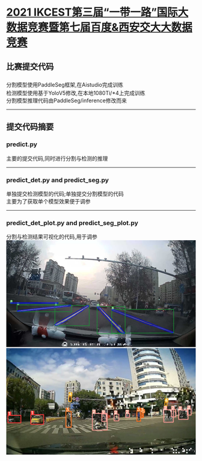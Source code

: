 <!--
 * @Descripttion: your project
 * @version: 1.0
 * @Author: SongJ
 * @Date: 2021-09-01 09:22:38
 * @LastEditors: SongJ
 * @LastEditTime: 2021-09-01 09:56:37
-->
# [2021 IKCEST第三届“一带一路”国际大数据竞赛暨第七届百度&西安交大大数据竞赛](https://aistudio.baidu.com/aistudio/competition/detail/91)

## 比赛提交代码  
<font color=gray size=5></font>
分割模型使用PaddleSeg框架,在Aistudio完成训练  
检测模型使用基于YoloV5修改,在本地1080Ti/*4上完成训练  
分割模型推理代码由PaddleSeg/inference修改而来  

---
## 提交代码摘要  
### predict.py  

主要的提交代码,同时进行分割与检测的推理  

---
### predict_det.py and predict_seg.py  

单独提交检测模型的代码;单独提交分割模型的代码  
主要为了获取单个模型效果便于调参  

---
### predict_det_plot.py and predict_seg_plot.py  

分割与检测结果可视化的代码,用于调参
![image](https://github.com/SongJgit/2021-IKCEST/blob/main/results/00032.jpg)
![image2](https://github.com/SongJgit/2021-IKCEST/blob/main/results/08027.jpg)
